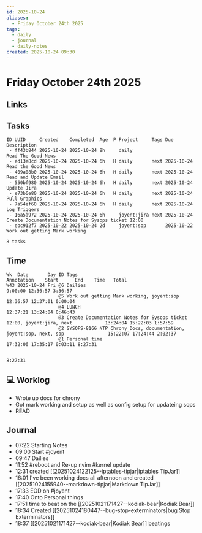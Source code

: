 ```yaml
---
id: 2025-10-24
aliases:
  - Friday October 24th 2025
tags:
  - daily
  - journal
  - daily-notes
created: 2025-10-24 09:30
---
```


# Friday October 24th 2025

## Links

## Tasks

``` text
ID UUID     Created    Completed  Age  P Project     Tags Due        Description                                       
 - ff43b844 2025-10-24 2025-10-24 8h     daily                       Read The Good News
 - ed13e8cd 2025-10-24 2025-10-24 6h   H daily       next 2025-10-24 Read the Good News                                
 - 409a08b0 2025-10-24 2025-10-24 6h   H daily       next 2025-10-24 Read and Update Email                             
 - 550bf980 2025-10-24 2025-10-24 6h   H daily       next 2025-10-24 Update Jira                                       
 - e73b6e80 2025-10-24 2025-10-24 6h   H daily       next 2025-10-24 Pull Graphics                                     
 - 7a54ef60 2025-10-24 2025-10-24 6h   H daily       next 2025-10-24 Log Triggers                                      
 - 16a5a972 2025-10-24 2025-10-24 6h     joyent:jira next 2025-10-24 Create Documentation Notes for Sysops ticket 12:00
 - ebc912f7 2025-10-22 2025-10-24 2d     joyent:sop       2025-10-22 Work out getting Mark working                     

8 tasks
```

## Time

``` text
Wk  Date       Day ID Tags                                                                  Annotation    Start      End    Time   Total
W43 2025-10-24 Fri @6 Dailies                                                                           9:00:00 12:36:57 3:36:57
                   @5 Work out getting Mark working, joyent:sop                                        12:36:57 12:37:01 0:00:04
                   @4 LUNCH                                                                            12:37:21 13:24:04 0:46:43
                   @3 Create Documentation Notes for Sysops ticket 12:00, joyent:jira, next            13:24:04 15:22:03 1:57:59
                   @2 SYSOPS-8166 NTP Chrony Docs, documentation, joyent:sop, next, sop                15:22:07 17:24:44 2:02:37
                   @1 Personal time                                                                    17:32:06 17:35:17 0:03:11 8:27:31
                                                                                                                                        
                                                                                                                                 8:27:31
```

## 💻 Worklog

- Wrote up docs for chrony  
- Got mark working and setup as well as config setup for updateing sops
- READ

## Journal

- 07:22 Starting Notes
- 09:00 Start #joyent
- 09:47 Dailies
- 11:52 #reboot and Re-up nvim #kernel update
- 12:31 created [[20251024122125--iptables-tipjar|iptables TipJar]]
- 16:01 I've been working docs all afternoon  and created [[20251024155940--markdown-tipjar|Markdown TipJar]]
- 17:33 EOD on #joyent
- 17:40 Onto Personal things
- 17:51 time to beat on the [[20251021171427--kodiak-bear|Kodiak Bear]]
- 18:34 Created [[20251024180447--bug-stop-exterminators|bug Stop Exterminators]]
- 18:37 [[20251021171427--kodiak-bear|Kodiak Bear]] beatings


